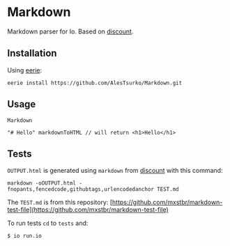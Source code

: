 # Markdown

Markdown parser for Io. Based on [discount](https://github.com/Orc/discount).




## Installation

Using [eerie](https://github.com/AlesTsurko/eerie):

```
eerie install https://github.com/AlesTsurko/Markdown.git
```




## Usage

```Io
Markdown

"# Hello" markdownToHTML // will return <h1>Hello</h1>
```




## Tests

`OUTPUT.html` is generated using `markdown` from
[discount](https://github.com/Orc/discount) with this command:

```
markdown -oOUTPUT.html -fnopants,fencedcode,githubtags,urlencodedanchor TEST.md
```

The `TEST.md` is from this repository: [https://github.com/mxstbr/markdown-test-file](https://github.com/mxstbr/markdown-test-file)

To run tests `cd` to `tests` and:

```shell
$ io run.io
```
